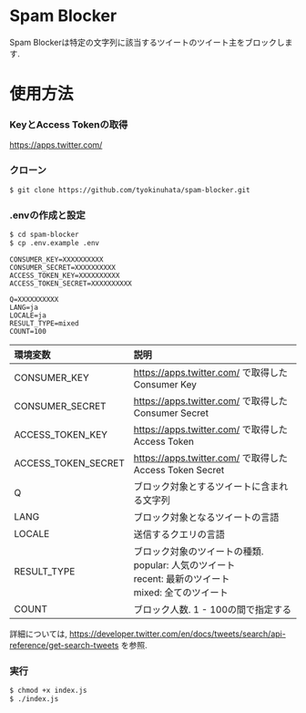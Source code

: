 # Spam Blocker

Spam Blockerは特定の文字列に該当するツイートのツイート主をブロックします.

# 使用方法

### KeyとAccess Tokenの取得

https://apps.twitter.com/

### クローン

```bash
$ git clone https://github.com/tyokinuhata/spam-blocker.git
```

### .envの作成と設定

```bash
$ cd spam-blocker
$ cp .env.example .env
```

```dotenv
CONSUMER_KEY=XXXXXXXXXX
CONSUMER_SECRET=XXXXXXXXXX
ACCESS_TOKEN_KEY=XXXXXXXXXX
ACCESS_TOKEN_SECRET=XXXXXXXXXX

Q=XXXXXXXXXX
LANG=ja
LOCALE=ja
RESULT_TYPE=mixed
COUNT=100
```

|環境変数|説明|
|:--|:--|
|CONSUMER_KEY|https://apps.twitter.com/ で取得したConsumer Key|
|CONSUMER_SECRET|https://apps.twitter.com/ で取得したConsumer Secret|
|ACCESS_TOKEN_KEY|https://apps.twitter.com/ で取得したAccess Token|
|ACCESS_TOKEN_SECRET|https://apps.twitter.com/ で取得したAccess Token Secret|
|Q|ブロック対象とするツイートに含まれる文字列|
|LANG|ブロック対象となるツイートの言語|
|LOCALE|送信するクエリの言語|
|RESULT_TYPE|ブロック対象のツイートの種類.<br>popular: 人気のツイート<br>recent: 最新のツイート<br>mixed: 全てのツイート|
|COUNT|ブロック人数. 1 - 100の間で指定する|

詳細については, https://developer.twitter.com/en/docs/tweets/search/api-reference/get-search-tweets を参照.

### 実行

```bash
$ chmod +x index.js
$ ./index.js
```